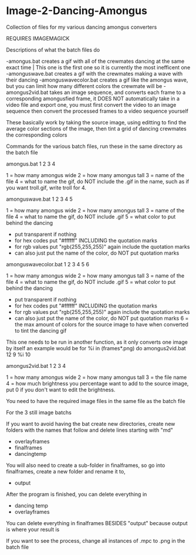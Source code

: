 # Image-2-Dancing-Amongus
Collection of files for my various dancing amongus converters

REQUIRES IMAGEMAGICK

Descriptions of what the batch files do

-amongus.bat creates a gif with all of the crewmates dancing at the same exact time | This one is the first one so it is currently the most inefficent one
-amonguswave.bat creates a gif with the crewmates making a wave with their dancing
-amonguswavecolor.bat creates a gif like the amongus wave, but you can limit how many different colors the crewmate will be
-amongus2vid.bat takes an image sequence, and converts each frame to a corresponding amongusfied frame, it DOES NOT automatically take in a video file and export one, you must first convert the video to an image sequence then convert the processed frames to a video sequence yourself

These basically work by taking the source image, using editting to find the average color sections of the image, then tint a grid of dancing crewmates the corresponding colors

Commands for the various batch files, run these in the same directory as the batch file

amongus.bat 1 2 3 4

1 = how many amongus wide
2 = how many amongus tall
3 = name of the file
4 = what to name the gif, do NOT include the .gif in the name, such as if you want troll.gif, write troll for 4.

amonguswave.bat 1 2 3 4 5 

1 = how many amongus wide
2 = how many amongus tall
3 = name of the file
4 = what to name the gif, do NOT include .gif
5 = what color to put behind the dancing
 - put transparent if nothing
 - for hex codes put "#ffffff" INCLUDING the quotation marks
 - for rgb values put "rgb(255,255,255)" again include the quotation marks
 - can also just put the name of the color, do NOT put quotation marks 

amonguswavecolor.bat 1 2 3 4 5 6

1 = how many amongus wide
2 = how many amongus tall
3 = name of the file
4 = what to name the gif, do NOT include .gif
5 = what color to put behind the dancing
 - put transparent if nothing
 - for hex codes put "#ffffff" INCLUDING the quotation marks
 - for rgb values put "rgb(255,255,255)" again include the quotation marks
 - can also just put the name of the color, do NOT put quotation marks 
6 = the max amount of colors for the source image to have when converted to tint the dancing gif

This one needs to be run in another function, as it only converts one image by itself
an example would be
for %i in (frames\*.png) do amongus2vid.bat 12 9 %i 10

amongus2vid.bat 1 2 3 4

1 = how many amongus wide
2 = how many amongus tall
3 = the file name
4 = how much brightness you percentage want to add to the source image, put 0 if you don't want to edit the brightness.

You need to have the required image files in the same file as the batch file

For the 3 still image batchs

If you want to avoid having the bat create new directories, create new folders with the names that follow and delete lines starting with "md"

- overlayframes
- finalframes
- dancingtemp

You will also need to create a sub-folder in finalframes, so go into finalframes, create a new folder and rename it to,
- output

After the program is finished, you can delete everything in 
- dancing temp
- overlayframes

You can delete everything in finalframes BESIDES "output" because output is where your result is

If you want to see the process, change all instances of .mpc to .png in the batch file
